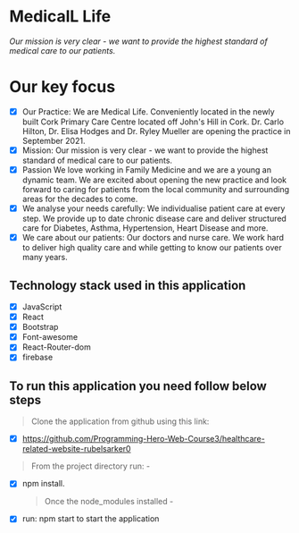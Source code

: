 # MedicalL Life

_Our mission is very clear - we want to provide the highest standard of medical care to our patients._

# Our key focus

- [x] Our Practice: We are Medical Life. Conveniently located in the newly built Cork Primary Care Centre located off John's Hill in Cork. Dr. Carlo Hilton, Dr. Elisa Hodges and Dr. Ryley Mueller are opening the practice in September 2021.
- [x] Mission: Our mission is very clear - we want to provide the highest standard of medical care to our patients.
- [x] Passion We love working in Family Medicine and we are a young an dynamic team. We are excited about opening the new practice and look forward to caring for patients from the local community and surrounding areas for the decades to come.
- [x] We analyse your needs carefully: We individualise patient care at every step. We provide up to date chronic disease care and deliver structured care for Diabetes, Asthma, Hypertension, Heart Disease and more.
- [x] We care about our patients: Our doctors and nurse care. We work hard to deliver high quality care and while getting to know our patients over many years.

## Technology stack used in this application

- [x] JavaScript
- [x] React
- [x] Bootstrap
- [x] Font-awesome
- [x] React-Router-dom
- [x] firebase

## To run this application you need follow below steps

> Clone the application from github using this link:

- [x] https://github.com/Programming-Hero-Web-Course3/healthcare-related-website-rubelsarker0

> From the project directory run: -

- [x] npm install.
  > Once the node_modules installed -
- [x] run: npm start to start the application
